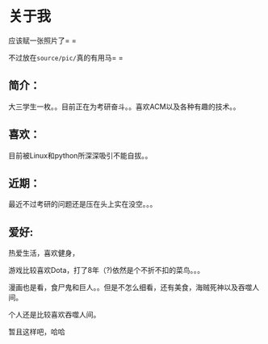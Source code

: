 关于我
===

应该赋一张照片了= =

不过放在`source/pic/`真的有用马= =

简介：
---
大三学生一枚。。目前正在为考研奋斗。。喜欢ACM以及各种有趣的技术。。

喜欢：
---
目前被Linux和python所深深吸引不能自拔。。

近期：
---
最近不过考研的问题还是压在头上实在没空。。。

爱好:
---
热爱生活，喜欢健身，

游戏比较喜欢Dota，打了8年（?)依然是个不折不扣的菜鸟。。。

漫画也是看，食尸鬼和巨人。。但是不怎么细看，还有美食，海贼死神以及吞噬人间。

个人还是比较喜欢吞噬人间。

暂且这样吧，哈哈

